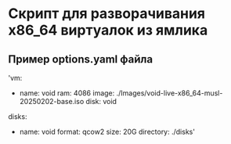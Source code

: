 # Скрипт для разворачивания x86_64 виртуалок из ямлика

## Пример options.yaml файла

'vm:
   - name: void
     ram: 4086
     image: ./Images/void-live-x86_64-musl-20250202-base.iso
     disk: void

disks:
   - name: void
     format: qcow2
     size: 20G
     directory: ./disks'

